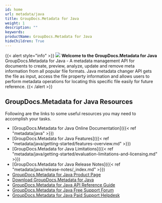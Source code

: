 ```yaml
---
id: home
url: metadata/java
title: GroupDocs.Metadata for Java
weight: 1
description: ""
keywords: 
productName: GroupDocs.Metadata for Java
hideChildren: True
---
```

{{< alert style="info" >}}
![](/metadata/java/images/home.png) **Welcome to the GroupDocs.Metadata for Java**  
GroupDocs.Metadata for Java - A metadata management API for documents to create, preview, analyze, update and remove meta information from all popular file formats. Java metadata changer API gets the file as input, access the file property information and allows users to perform metadata operations for locating this specific file easily for future reference. 
{{< /alert >}}

## GroupDocs.Metadata for Java Resources
Following are the links to some useful resources you may need to accomplish your tasks.
*   [GroupDocs.Metadata for Java Online Documentation]({{< ref "metadata/java" >}})
*   [GroupDocs.Metadata for Java Features]({{< ref "metadata/java/getting-started/features-overview.md" >}})
*   [GroupDocs.Metadata for Java Limitations]({{< ref "metadata/java/getting-started/evaluation-limitations-and-licensing.md" >}})
*   [GroupDocs.Metadata for Java Release Notes]({{< ref "metadata/java/release-notes/_index.md" >}})
*   [GroupDocs.Metadata for Java Product Page](https://products.groupdocs.com/metadata/java)
*   [Download GroupDocs](https://artifact.groupdocs.com/webapp/#/artifacts/browse/tree/General/repo/com/groupdocs/groupdocs-metadata)[.](https://artifact.groupdocs.com/webapp/#/artifacts/browse/tree/General/repo/com/groupdocs/groupdocs-metadata)[Metadata for Java](https://artifact.groupdocs.com/webapp/#/artifacts/browse/tree/General/repo/com/groupdocs/groupdocs-metadata)
*   [GroupDocs.Metadata for Java API Reference Guide](https://apireference.groupdocs.com/java/metadata)
*   [GroupDocs.Metadata for Java Free Support Forum](https://forum.groupdocs.com/c/metadata)
*   [GroupDocs.Metadata for Java Paid Support Helpdesk](https://helpdesk.groupdocs.com/)
